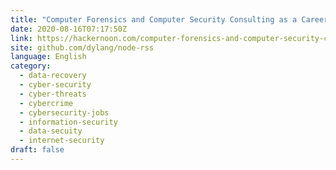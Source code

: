 ```yaml
---
title: "Computer Forensics and Computer Security Consulting as a Career"
date: 2020-08-16T07:17:50Z
link: https://hackernoon.com/computer-forensics-and-computer-security-consulting-as-a-career-dn5y3u62?source=rss&utm_medium=RSS&utm_source=news.12bit.vn
site: github.com/dylang/node-rss
language: English
category:
  - data-recovery
  - cyber-security
  - cyber-threats
  - cybercrime
  - cybersecurity-jobs
  - information-security
  - data-secuity
  - internet-security
draft: false
---
```


